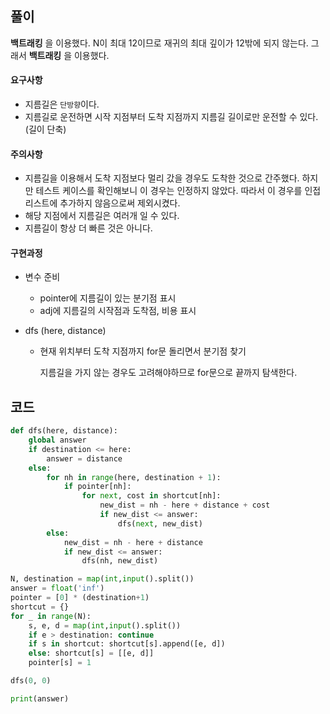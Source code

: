 ## 풀이

**백트래킹** 을 이용했다. N이 최대 12이므로 재귀의 최대 깊이가 12밖에 되지 않는다. 그래서 **백트래킹** 을 이용했다.



#### 요구사항

- 지름길은 `단방향`이다.
- 지름길로 운전하면 시작 지점부터 도착 지점까지 지름길 길이로만 운전할 수 있다. (길이 단축)



#### 주의사항

- 지름길을 이용해서 도착 지점보다 멀리 갔을 경우도 도착한 것으로 간주했다. 하지만 테스트 케이스를 확인해보니 이 경우는 인정하지 않았다. 따라서 이 경우를 인접리스트에 추가하지 않음으로써 제외시켰다.
- 해당 지점에서 지름길은 여러개 일 수 있다.
- 지름길이 항상 더 빠른 것은 아니다.



#### 구현과정

- 변수 준비

  - pointer에 지름길이 있는 분기점 표시
  - adj에 지름길의 시작점과 도착점, 비용 표시

- dfs (here, distance)

  - 현재 위치부터 도착 지점까지 for문 돌리면서 분기점 찾기

    지름길을 가지 않는 경우도 고려해야하므로 for문으로 끝까지 탐색한다.



## 코드

```python
def dfs(here, distance):
    global answer
    if destination <= here:
        answer = distance
    else:
        for nh in range(here, destination + 1):
            if pointer[nh]:
                for next, cost in shortcut[nh]:
                    new_dist = nh - here + distance + cost
                    if new_dist <= answer:
                        dfs(next, new_dist)
        else:
            new_dist = nh - here + distance
            if new_dist <= answer:
                dfs(nh, new_dist)

N, destination = map(int,input().split())
answer = float('inf')
pointer = [0] * (destination+1)
shortcut = {}
for _ in range(N):
    s, e, d = map(int,input().split())
    if e > destination: continue
    if s in shortcut: shortcut[s].append([e, d])
    else: shortcut[s] = [[e, d]]
    pointer[s] = 1

dfs(0, 0)

print(answer)
```

